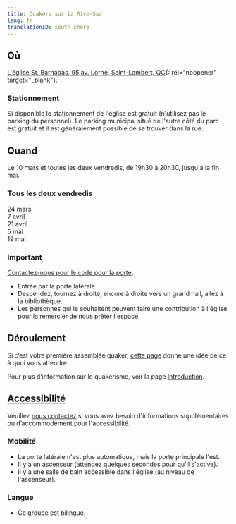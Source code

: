 ```yaml
---
title: Quakers sur la Rive-Sud
lang: fr
translationID: south_shore
---
```

## Où
[L'église St. Barnabas, 95 av. Lorne, Saint-Lambert, QC](https://goo.gl/maps/BSGXnGXRBBchZZrz7){: rel="noopener" target="_blank"}.

### Stationnement
Si disponible le stationnement de l'église est gratuit (n'utilisez pas le parking du personnel). Le parking municipal situé de l'autre côté du parc est gratuit et il est généralement possible de se trouver dans la rue.

## Quand
Le 10 mars et toutes les deux vendredis, de 19h30 à 20h30, jusqu'à la fin mai.
### Tous les deux vendredis
24 mars  
7 avril  
21 avril  
5 mai  
19 mai  

### Important
[Contactez-nous pour le code pour la porte](/contact-fr).

* Entrée par la porte latérale
* Descendez, tournez à droite, encore à droite vers un grand hall, allez à la bibliothèque.
* Les personnes qui le souhaitent peuvent faire une contribution à l'église pour la remercier de nous prêter l'espace.

## Déroulement
Si c’est votre première assemblée quaker, [cette page](/à_propos) donne une idée de ce à quoi vous attendre.

Pour plus d’information sur le quakerisme, voir la page [Introduction](/intro-fr).

## [Accessibilité](/accessibilité) <span class="stanchor"><a name="accessibilité"></a></span>
Veuillez [nous contactez](/contact-fr) si vous avez besoin d'informations supplémentaires ou d’accommodement pour l'accessibilité.
### Mobilité
* La porte latérale n'est plus automatique, mais la porte principale l'est.
* Il y a un ascenseur (attendez quelques secondes pour qu'il s'active).
* Il y a une salle de bain accessible dans l'église (au niveau de l'ascenseur).

### Langue
* Ce groupe est bilingue.

